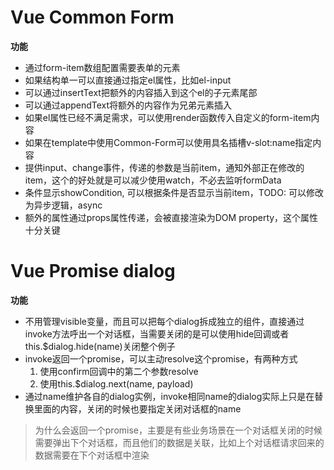 # Vue Common Form
**功能**
- 通过form-item数组配置需要表单的元素
- 如果结构单一可以直接通过指定el属性，比如el-input
- 可以通过insertText把额外的内容插入到这个el的子元素尾部
- 可以通过appendText将额外的内容作为兄弟元素插入
- 如果el属性已经不满足需求，可以使用render函数传入自定义的form-item内容
- 如果在template中使用Common-Form可以使用具名插槽v-slot:name指定内容
- 提供input、change事件，传递的参数是当前item，通知外部正在修改的item，这个的好处就是可以减少使用watch，不必去监听formData
- 条件显示showCondition, 可以根据条件是否显示当前item，TODO: 可以修改为异步逻辑，async
- 额外的属性通过props属性传递，会被直接渲染为DOM property，这个属性十分关键

# Vue Promise dialog
**功能**
- 不用管理visible变量，而且可以把每个dialog拆成独立的组件，直接通过invoke方法呼出一个对话框，当需要关闭的是可以使用hide回调或者this.$dialog.hide(name)关闭整个例子
- invoke返回一个promise，可以主动resolve这个promise，有两种方式
    1. 使用confirm回调中的第二个参数resolve
    2. 使用this.$dialog.next(name, payload)
- 通过name维护各自的dialog实例，invoke相同name的dialog实际上只是在替换里面的内容，关闭的时候也要指定关闭对话框的name

> 为什么会返回一个promise，主要是有些业务场景在一个对话框关闭的时候需要弹出下个对话框，而且他们的数据是关联，比如上个对话框请求回来的数据需要在下个对话框中渲染